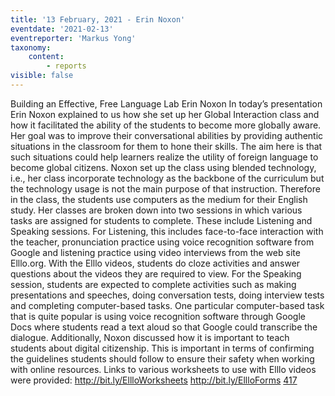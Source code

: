 ```yaml
---
title: '13 February, 2021 - Erin Noxon'
eventdate: '2021-02-13'
eventreporter: 'Markus Yong'
taxonomy:
    content:
        - reports
visible: false
---
```


Building an Effective, Free Language Lab
Erin Noxon
In today’s presentation Erin Noxon explained to us how she set up her Global Interaction class and how it facilitated the ability of the students to become more globally aware. 
Her goal was to improve their conversational abilities by providing authentic situations in the classroom for them to hone their skills. The aim here is that such situations could help learners realize the utility of foreign language to become global citizens. 
Noxon set up the class using blended technology, i.e., her class incorporate technology as the backbone of the curriculum but the technology usage is not the main purpose of that instruction. Therefore in the class, the students use computers as the medium for their English study.
Her classes are broken down into two sessions in which various tasks are assigned for students to complete. These include Listening and Speaking sessions.
For Listening, this includes face-to-face interaction with the teacher, pronunciation practice using voice recognition software from Google and listening practice using video interviews from the web site Elllo.org. With the Elllo videos, students do cloze activities and answer questions about the videos they are required to view.
For the Speaking session, students are expected to complete activities such as making presentations and speeches, doing conversation tests, doing interview tests and completing computer-based tasks. One particular computer-based task that is quite popular is using voice recognition software through Google Docs where students read a text  aloud so that Google could transcribe the dialogue. 
Additionally, Noxon discussed how it is important to teach students about digital citizenship. This is important in terms of confirming the guidelines students should follow to ensure their safety when working with online resources.
Links to various worksheets to use with Elllo videos were provided:
http://bit.ly/EllloWorksheets
http://bit.ly/EllloForms
<a href="/chapters/kq/schedule/2021/february/13">417</a>
